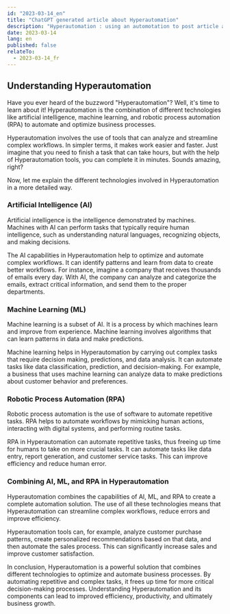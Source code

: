 ```yaml
---
id: "2023-03-14_en"
title: "ChatGPT generated article about Hyperautomation"
description: "Hyperautomation : using an automotation to post article about computer science architecture, automaticaly and programmaticaly, every week, using OpenAI"
date: 2023-03-14
lang: en
published: false
relateTo:
  - 2023-03-14_fr
---
```


<article>

# Understanding Hyperautomation

Have you ever heard of the buzzword "Hyperautomation"? Well, it's time to learn about it! Hyperautomation is the combination of different technologies like artificial intelligence, machine learning, and robotic process automation (RPA) to automate and optimize business processes.

Hyperautomation involves the use of tools that can analyze and streamline complex workflows. In simpler terms, it makes work easier and faster. Just imagine that you need to finish a task that can take hours, but with the help of Hyperautomation tools, you can complete it in minutes. Sounds amazing, right?

Now, let me explain the different technologies involved in Hyperautomation in a more detailed way.

### Artificial Intelligence (AI)

Artificial intelligence is the intelligence demonstrated by machines. Machines with AI can perform tasks that typically require human intelligence, such as understanding natural languages, recognizing objects, and making decisions.

The AI capabilities in Hyperautomation help to optimize and automate complex workflows. It can identify patterns and learn from data to create better workflows. For instance, imagine a company that receives thousands of emails every day. With AI, the company can analyze and categorize the emails, extract critical information, and send them to the proper departments.

### Machine Learning (ML)

Machine learning is a subset of AI. It is a process by which machines learn and improve from experience. Machine learning involves algorithms that can learn patterns in data and make predictions.

Machine learning helps in Hyperautomation by carrying out complex tasks that require decision making, predictions, and data analysis. It can automate tasks like data classification, prediction, and decision-making. For example, a business that uses machine learning can analyze data to make predictions about customer behavior and preferences.

### Robotic Process Automation (RPA)

Robotic process automation is the use of software to automate repetitive tasks. RPA helps to automate workflows by mimicking human actions, interacting with digital systems, and performing routine tasks.

RPA in Hyperautomation can automate repetitive tasks, thus freeing up time for humans to take on more crucial tasks. It can automate tasks like data entry, report generation, and customer service tasks. This can improve efficiency and reduce human error.

### Combining AI, ML, and RPA in Hyperautomation

Hyperautomation combines the capabilities of AI, ML, and RPA to create a complete automation solution. The use of all these technologies means that Hyperautomation can streamline complex workflows, reduce errors and improve efficiency.

Hyperautomation tools can, for example, analyze customer purchase patterns, create personalized recommendations based on that data, and then automate the sales process. This can significantly increase sales and improve customer satisfaction.

In conclusion, Hyperautomation is a powerful solution that combines different technologies to optimize and automate business processes. By automating repetitive and complex tasks, it frees up time for more critical decision-making processes. Understanding Hyperautomation and its components can lead to improved efficiency, productivity, and ultimately business growth.

</article>
